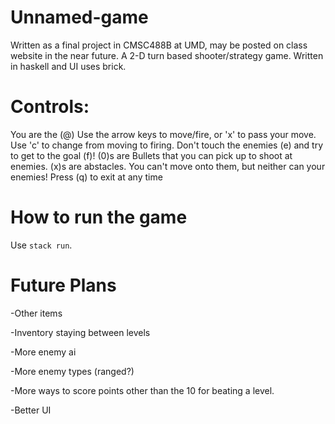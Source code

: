 # Unnamed-game
Written as a final project in CMSC488B at UMD, may be posted on class website in the near future.
A 2-D turn based shooter/strategy game.
Written in haskell and UI uses brick.


# Controls:
You are the (@)
Use the arrow keys to move/fire, or 'x' to pass your move. 
Use 'c' to change from moving to firing.
Don't touch the enemies (e) and try to get to the goal (f)!
(0)s are Bullets that you can pick up to shoot at enemies.
(x)s are abstacles. You can't move onto them, but neither can your enemies!
Press (q) to exit at any time

# How to run the game
Use `stack run`.


# Future Plans
-Other items

-Inventory staying between levels

-More enemy ai

-More enemy types (ranged?)

-More ways to score points other than the 10 for beating a level.

-Better UI
